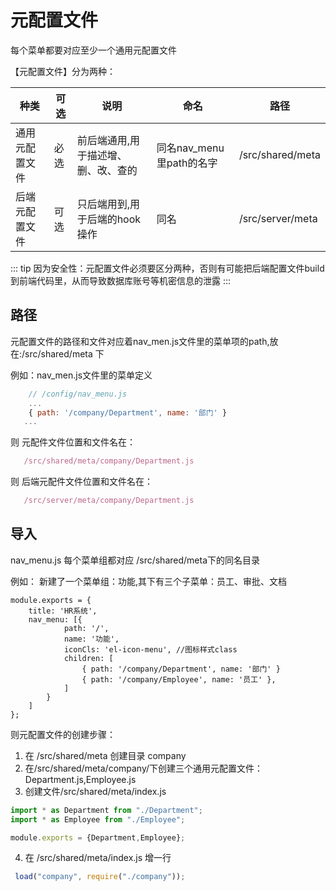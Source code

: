 # 元配置文件
  
  每个菜单都要对应至少一个通用元配置文件
   
   【元配置文件】分为两种：

| 种类      | 可选    | 说明|命名|路径|
| --------   | -----   | ---- |-|--|
| 通用元配置文件|必选|前后端通用,用于描述增、删、改、查的|同名nav_menu里path的名字|/src/shared/meta|
| 后端元配置文件|可选|只后端用到,用于后端的hook操作|同名|/src/server/meta|
::: tip
 因为安全性：元配置文件必须要区分两种，否则有可能把后端配置文件build到前端代码里，从而导致数据库账号等机密信息的泄露
:::

## 路径
  
   元配置文件的路径和文件对应着nav_men.js文件里的菜单项的path,放在:/src/shared/meta 下
   
   例如：nav_men.js文件里的菜单定义
```js
    // /config/nav_menu.js
    ...
    { path: '/company/Department', name: '部门' }
   ...
```
   则 元配件文件位置和文件名在：
```js
   /src/shared/meta/company/Department.js
```
   则 后端元配件文件位置和文件名在：
```js
   /src/server/meta/company/Department.js
```

## 导入
  
  nav_menu.js 每个菜单组都对应 /src/shared/meta下的同名目录
 
例如：
 新建了一个菜单组：功能,其下有三个子菜单：员工、审批、文档
``` js{8,9}
module.exports = {
    title: 'HR系统',
    nav_menu: [{
            path: '/',
            name: '功能',
            iconCls: 'el-icon-menu', //图标样式class       
            children: [
                { path: '/company/Department', name: '部门' }
                { path: '/company/Employee', name: '员工' },                             
            ]
        }
    ]
};
```
则元配置文件的创建步骤：
1.  在 /src/shared/meta 创建目录 company
2. 在/src/shared/meta/company/下创建三个通用元配置文件：Department.js,Employee.js
3. 创建文件/src/shared/meta/index.js

```js
import * as Department from "./Department";
import * as Employee from "./Employee";

module.exports = {Department,Employee};
```
4.  在 /src/shared/meta/index.js 增一行
```js
 load("company", require("./company"));
```
